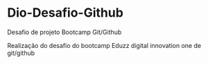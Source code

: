 # Dio-Desafio-Github
Desafio de projeto Bootcamp Git/Github

Realização do desafio do bootcamp Eduzz digital innovation one de git/github
